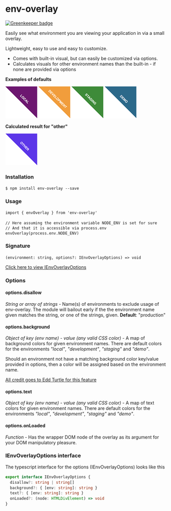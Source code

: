 # env-overlay

[![Greenkeeper badge](https://badges.greenkeeper.io/IgorSzyporyn/env-overlay.svg)](https://greenkeeper.io/)

Easily see what environment you are viewing your application in via a small overlay.

Lightweight, easy to use and easy to customize.

- Comes with built-in visual, but can easily be customized via options.
- Calculates visuals for other environment names than the built-in - if none are provided via options

**Examples of defaults**

![Local Environment](/images/local.png) ![Development Environment](/images/development.png) ![Staging Environment](/images/staging.png) ![Demo Environment](/images/demo.png)

**Calculated result for "other"**

![Other Environment](/images/other.png)

### Installation

`$ npm install env-overlay --save`

### Usage

    import { envOverlay } from 'env-overlay'

    // Here assuming the environment variable NODE_ENV is set for sure
    // And that it is accessible via process.env
    envOverlay(process.env.NODE_ENV)

### Signature

`(environment: string, options?: IEnvOverlayOptions) => void`

[Click here to view IEnvOverlayOptions](#IEnvOverlayOptions)

### Options

#### options.disallow

_String or array of strings_ - Name(s) of environments to exclude usage of env-overlay.
The module will bailout early if the the environment name given matches the string, or one of the strings, given.
**Default**: "production"

#### options.background

_Object of key (env name) - value (any valid CSS color)_ - A map of background colors for given environment names.
There are default colors for the environments _"local"_, _"development"_, _"staging"_ and _"demo"_.

Should an environment not have a matching background color key/value provided in options, then a color will be assigned based on the environment name.

[All credit goes to Edd Turtle for this feature](https://www.designedbyaturtle.co.uk/2014/convert-string-to-hexidecimal-colour-with-javascript-vanilla/)

#### options.text

_Object of key (env name) - value (any valid CSS color)_ - A map of text colors for given environment names.
There are default colors for the environments _"local"_, _"development"_, _"staging"_ and _"demo"_.

#### options.onLoaded

_Function_ - Has the wrapper DOM node of the overlay as its argument for your DOM manipulatory pleasure.

### <a name="IEnvOverlayOptions"></a>IEnvOverlayOptions interface

The typescript interface for the options (IEnvOverlayOptions) looks like this

```typescript
export interface IEnvOverlayOptions {
  disallow?: string | string[]
  background?: { [env: string]: string }
  text?: { [env: string]: string }
  onLoaded?: (node: HTMLDivElement) => void
}
```
